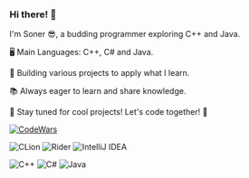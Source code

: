 ### Hi there! 👋

I'm Soner 😎, a budding programmer exploring C++ and Java.

🖥️ Main Languages: C++, C# and Java.

🚀 Building various projects to apply what I learn.

📚 Always eager to learn and share knowledge.

🌟 Stay tuned for cool projects! Let's code together! 🚀


[![CodeWars](https://www.codewars.com/users/imSoner/badges/large)](https://www.codewars.com/users/imSoner)


![CLion](https://img.shields.io/badge/CLion-black?style=for-the-badge&logo=clion&logoColor=white) ![Rider](https://img.shields.io/badge/Rider-000000.svg?style=for-the-badge&logo=Rider&logoColor=white&color=black&labelColor=crimson) ![IntelliJ IDEA](https://img.shields.io/badge/IntelliJIDEA-000000.svg?style=for-the-badge&logo=intellij-idea&logoColor=white)


![C++](https://img.shields.io/badge/c++-%2300599C.svg?style=for-the-badge&logo=c%2B%2B&logoColor=white)  ![C#](https://img.shields.io/badge/c%23-%23239120.svg?style=for-the-badge&logo=c-sharp&logoColor=white) ![Java](https://img.shields.io/badge/java-%23ED8B00.svg?style=for-the-badge&logo=openjdk&logoColor=white)
